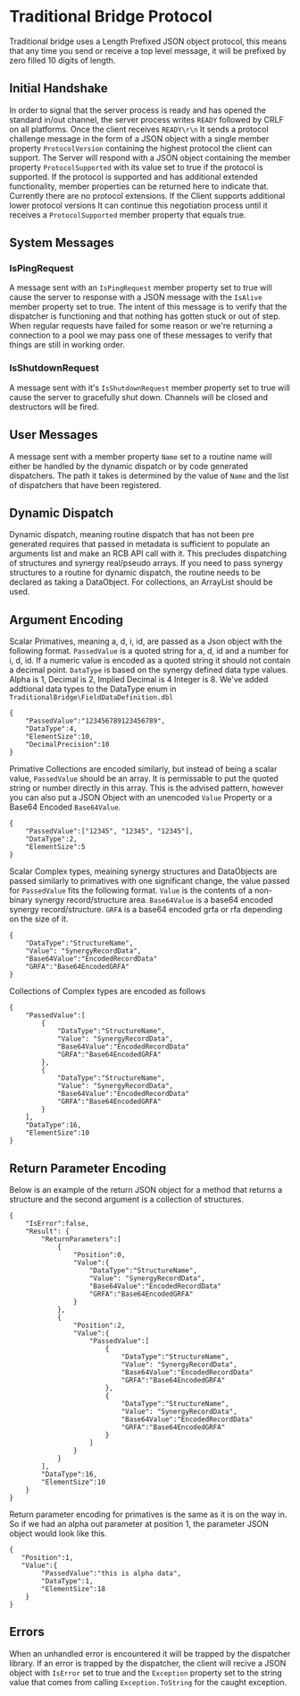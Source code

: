 # Traditional Bridge Protocol

Traditional bridge uses a Length Prefixed JSON object protocol, this means that any time you send or receive a top level message, it will be prefixed by zero filled 10 digits of length. 

## Initial Handshake
In order to signal that the server process is ready and has opened the standard in/out channel, the server process writes `READY` followed by CRLF on all platforms. Once the client receives `READY\r\n` It sends a protocol challenge message in the form of a JSON object with a single member property `ProtocolVersion` containing the highest protocol the client can support. The Server will respond with a JSON object containing the member property `ProtocolSupported` with its value set to true if the protocol is supported. If the protocol is supported and has additional extended functionality, member properties can be returned here to indicate that. Currently there are no protocol extensions. If the Client supports additional lower protocol versions It can continue this negotiation process until it receives a `ProtocolSupported` member property that equals true.

## System Messages
### IsPingRequest
A message sent with an `IsPingRequest` member property set to true will cause the server to response with a JSON message with the `IsAlive` member property set to true. The intent of this message is to verify that the dispatcher is functioning and that nothing has gotten stuck or out of step. When regular requests have failed for some reason or we're returning a connection to a pool we may pass one of these messages to verify that things are still in working order.
### IsShutdownRequest
A message sent with it's `IsShutdownRequest` member property set to true will cause the server to gracefully shut down. Channels will be closed and destructors will be fired.

## User Messages
A message sent with a member property `Name` set to a routine name will either be handled by the dynamic dispatch or by code generated dispatchers. The path it takes is determined by the value of `Name` and the list of dispatchers that have been registered. 

## Dynamic Dispatch
Dynamic dispatch, meaning routine dispatch that has not been pre generated requires that passed in metadata is sufficient to populate an arguments list and make an RCB API call with it. This precludes dispatching of structures and synergy real/pseudo arrays. If you need to pass synergy structures to a routine for dynamic dispatch, the routine needs to be declared as taking a DataObject. For collections, an ArrayList should be used.

## Argument Encoding
Scalar Primatives, meaning a, d, i, id, are passed as a Json object with the following format. `PassedValue` is a quoted string for a, d, id and a number for i, d, id. If a numeric value is encoded as a quoted string it should not contain a decimal point. `DataType` is based on the synergy defined data type values. Alpha is 1, Decimal is 2, Implied Decimal is 4 Integer is 8. We've added addtional data types to the DataType enum in `TraditionalBridge\FieldDataDefinition.dbl`
```
{
    "PassedValue":"123456789123456789",
    "DataType":4,
    "ElementSize":10,
    "DecimalPrecision":10
}
```

Primative Collections are encoded similarly, but instead of being a scalar value, `PassedValue` should be an array. It is permissable to put the quoted string or number directly in this array. This is the advised pattern, however you can also put a JSON Object with an unencoded `Value` Property or a Base64 Encoded `Base64Value`.

```
{
    "PassedValue":["12345", "12345", "12345"],
    "DataType":2,
    "ElementSize":5
}
```

Scalar Complex types, meaining synergy structures and DataObjects are passed similarly to primatives with one significant change, the value passed for `PassedValue` fits the following format. `Value` is the contents of a non-binary synergy record/structure area. `Base64Value` is a base64 encoded synergy record/structure. `GRFA` is a base64 encoded grfa or rfa depending on the size of it.

```
{
    "DataType":"StructureName",
    "Value": "SynergyRecordData",
    "Base64Value":"EncodedRecordData"
    "GRFA":"Base64EncodedGRFA"
}
```

Collections of Complex types are encoded as follows

```
{
    "PassedValue":[
        {
            "DataType":"StructureName",
            "Value": "SynergyRecordData",
            "Base64Value":"EncodedRecordData"
            "GRFA":"Base64EncodedGRFA"
        },
        {
            "DataType":"StructureName",
            "Value": "SynergyRecordData",
            "Base64Value":"EncodedRecordData"
            "GRFA":"Base64EncodedGRFA"
        }
    ],
    "DataType":16,
    "ElementSize":10
}
```
## Return Parameter Encoding
Below is an example of the return JSON object for a method that returns a structure and the second argument is a collection of structures.

```
{
    "IsError":false,
    "Result": {
        "ReturnParameters":[
            {
                "Position":0,
                "Value":{
                    "DataType":"StructureName",
                    "Value": "SynergyRecordData",
                    "Base64Value":"EncodedRecordData"
                    "GRFA":"Base64EncodedGRFA"
                }
            },
            {
                "Position":2,
                "Value":{
                    "PassedValue":[
                        {
                            "DataType":"StructureName",
                            "Value": "SynergyRecordData",
                            "Base64Value":"EncodedRecordData"
                            "GRFA":"Base64EncodedGRFA"
                        },
                        {
                            "DataType":"StructureName",
                            "Value": "SynergyRecordData",
                            "Base64Value":"EncodedRecordData"
                            "GRFA":"Base64EncodedGRFA"
                        }
                    ]
                }
            }
        ],
        "DataType":16,
        "ElementSize":10
    }
}
```
Return parameter encoding for primatives is the same as it is on the way in. So if we had an alpha out parameter at position 1, the parameter JSON object would look like this.
```
{
   "Position":1,
   "Value":{
        "PassedValue":"this is alpha data",
        "DataType":1,
        "ElementSize":18
    } 
}
```

## Errors
When an unhandled error is encountered it will be trapped by the dispatcher library. If an error is trapped by the dispatcher, the client will recive a JSON object with `IsError` set to true and the `Exception` property set to the string value that comes from calling `Exception.ToString` for the caught exception.